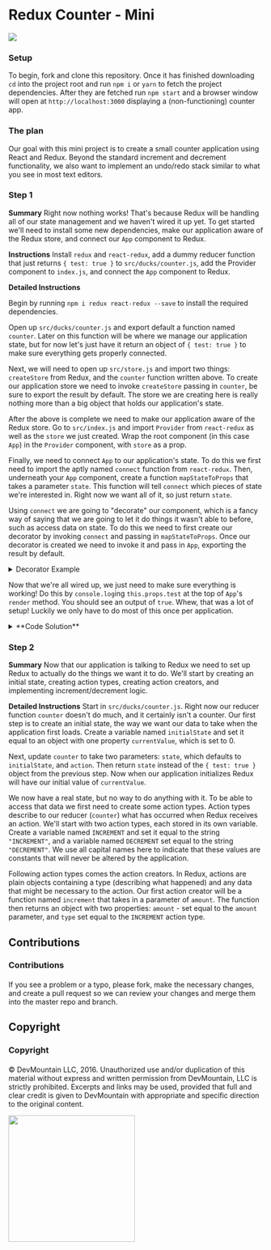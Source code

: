 # Redux Counter - Mini
<img src="https://raw.githubusercontent.com/DevMountain/redux-counter/master/SolutionPicture.png" />

### Setup
To begin, fork and clone this repository. Once it has finished downloading `cd` into the project root and run `npm i` or `yarn` to fetch the project dependencies. After they are fetched run `npm start` and a browser window will open at `http://localhost:3000` displaying a (non-functioning) counter app.

### The plan
Our goal with this mini project is to create a small counter application using React and Redux. Beyond the standard increment and decrement functionality, we also want to implement an undo/redo stack similar to what you see in most text editors.

### Step 1
**Summary**
Right now nothing works! That's because Redux will be handling all of our state management and we haven't wired it up yet. To get started we'll need to install some new dependencies, make our application aware of the Redux store, and connect our `App` component to Redux.

**Instructions**
Install `redux` and `react-redux`, add a dummy reducer function that just returns `{ test: true }` to `src/ducks/counter.js`,  add the Provider component to `index.js`, and connect the `App` component to Redux.

**Detailed Instructions**

Begin by running `npm i redux react-redux --save` to install the required dependencies.

Open up `src/ducks/counter.js` and export default a function named `counter`. Later on this function will be where we manage our application state, but for now let's just have it return an object of `{ test: true }` to make sure everything gets properly connected.

Next, we will need to open up `src/store.js` and import two things: `createStore` from Redux, and the `counter` function written above. To create our application store we need to invoke `createStore` passing in `counter`, be sure to export the result by default. The store we are creating here is really nothing more than a big object that holds our application's state.

After the above is complete we need to make our application aware of the Redux store. Go to `src/index.js` and import `Provider` from `react-redux` as well as the `store` we just created. Wrap the root component (in this case `App`) in the `Provider` component, with `store` as a prop.

Finally, we need to connect `App` to our application's state. To do this we first need to import the aptly named `connect` function from `react-redux`. Then, underneath your `App` component, create a function `mapStateToProps` that takes a parameter `state`. This function will tell `connect` which pieces of state we're interested in. Right now we want all of it, so just return `state`.

Using `connect` we are going to "decorate" our component, which is a fancy way of saying that we are going to let it do things it wasn't able to before, such as access data on state. To do this we need to first create our decorator by invoking `connect` and passing in `mapStateToProps`. Once our decorator is created we need to invoke it and pass in `App`, exporting the result by default.

<details>
<summary>Decorator Example</summary>

```jsx
function mapStateToProps( state ) {
	return state;
}
const decorator = connect( mapStateToProps );
const decoratedComponent = decorator( App );
export default decoratedComponent;
```
This is usually shortened to

```jsx
function mapStateToProps( state ) {
	return state;
}
export default connect( mapStateToProps )( App );
```
___
</details>

Now that we're all wired up, we just need to make sure everything is working! Do this by `console.log`ing `this.props.test` at the top of `App`'s `render` method. You should see an output of `true`. Whew, that was a lot of setup! Luckily we only have to do most of this once per application.
<details>
<summary>**Code Solution**</summary>

```js
// src/ducks/counter.js
export default function counter() {
	return state;
}
```

```js
// src/store.js
import { createStore } from "redux";

import counter from "./ducks/counter";

export default createStore( counter );
```

```jsx
// src/index.js
import React from "react";
import ReactDOM from "react-dom";
import { Provider } from "react-redux";

import "./index.css";

import store from "./store";
import App from "./App";

ReactDOM.render(
	<Provider store={ store }>
		<App />
	</Provider>
	, document.getElementById( 'root' )
);
```

```jsx
// src/App.js
import React, { Component } from "react";
import { connect } from "react-redux";

import "./App.css";

class App extends Component {
	render() {
		console.log( this.props.test );
		return (
			/* lots of jsx */
		);
	}
}

function mapStateToProps( state ) {
	return state;
}

export default connect( mapStateToProps )( App );
```

</details>

### Step 2
**Summary**
Now that our application is talking to Redux we need to set up Redux to actually do the things we want it to do. We'll start by creating an initial state, creating action types, creating action creators, and implementing increment/decrement logic.

**Detailed Instructions**
Start in `src/ducks/counter.js`. Right now our reducer function `counter` doesn't do much, and it certainly isn't a counter. Our first step is to create an initial state, the way we want our data to take when the application first loads. Create a variable named `initialState` and set it equal to an object with one property `currentValue`, which is set to 0.

Next, update `counter` to take two parameters: `state`, which defaults to `initialState`, and `action`. Then return `state` instead of the `{ test: true }` object from the previous step. Now when our application initializes Redux will have our initial value of `currentValue`.

We now have a real state, but no way to do anything with it. To be able to access that data we first need to create some action types. Action types describe to our reducer (`counter`) what has occurred when Redux receives an action. We'll start with two action types, each stored in its own variable. Create a variable named `INCREMENT` and set it equal to the string `"INCREMENT"`,  and a variable named `DECREMENT` set equal to the string `"DECREMENT"`. We use all capital names here to indicate that these values are constants that will never be altered by the application.

Following action types comes the action creators. In Redux, actions are plain objects containing a type (describing what happened) and any data that might be necessary to the action. Our first action creator will be a function named `increment` that takes in a parameter of `amount`. The function then returns an object with two properties: `amount` - set equal to the `amount` parameter, and `type` set equal to the `INCREMENT` action type.  

## Contributions

### Contributions

#### 
 
If you see a problem or a typo, please fork, make the necessary changes, and create a pull request so we can review your changes and merge them into the master repo and branch.

## Copyright

### Copyright

#### 

© DevMountain LLC, 2016. Unauthorized use and/or duplication of this material without express and written permission from DevMountain, LLC is strictly prohibited. Excerpts and links may be used, provided that full and clear credit is given to DevMountain with appropriate and specific direction to the original content.

<img src="https://devmounta.in/img/logowhiteblue.png" width="250">